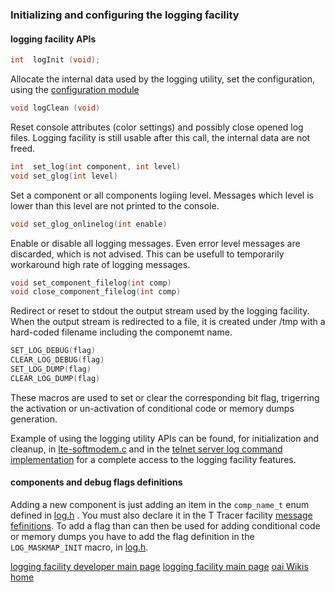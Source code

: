 ### Initializing and configuring the logging facility

#### logging facility APIs
```C
int  logInit (void);
```
Allocate the internal data used by the logging utility, set the configuration, using the [configuration  module](../../../config/DOC/config.md)

```C
void logClean (void)
```
Reset console attributes (color settings) and possibly close opened log files. Logging facility is still usable after this call, the internal data are not freed.

```C
int  set_log(int component, int level)
void set_glog(int level)
```
Set a component or  all components logiing level. Messages which level is lower than this level are not printed to the console.

```C
void set_glog_onlinelog(int enable)
```
Enable or disable all logging messages. Even error level messages are discarded, which is not advised. This can be usefull to temporarily workaround high rate of logging messages.

```C
void set_component_filelog(int comp)
void close_component_filelog(int comp)
```

Redirect or reset to stdout the output stream used by the logging facility. When the output stream is redirected to a file, it is created under /tmp with a hard-coded filename including the componemt name.

```C
SET_LOG_DEBUG(flag)
CLEAR_LOG_DEBUG(flag)
SET_LOG_DUMP(flag)
CLEAR_LOG_DUMP(flag)
```
 These macros are used to set or clear the corresponding bit flag, trigerring the activation or un-activation of conditional code or memory dumps generation.

Example of using the logging utility APIs can be found, for initialization and cleanup,  in [lte-softmodem.c](../../../../targets/RT/USER/lte-softmodem.c) and in the [telnet server log command implementation](../../telnetsrv/telnetsrv_proccmd.c) for a complete access to the logging facility features.

#### components and debug flags definitions

Adding a new component is just adding an item in the `comp_name_t` enum defined in [log.h](../log.h) . You must also declare it in the T Tracer facility [message fefinitions](../../T/T_messages.txt).
To add a flag than can then be used for adding conditional code or memory dumps you have to add the flag definition in the `LOG_MASKMAP_INIT` macro, in [log.h](../log.h).

[logging facility developer main page](devusage.md)
[logging facility  main page](log.md)
[oai Wikis home](https://gitlab.eurecom.fr/oai/openairinterface5g/wikis/home)
